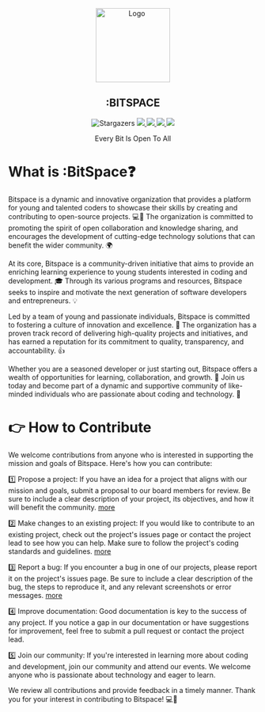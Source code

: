 <div align="center">
   <a href="https//:bitspace.org.in"> <img src="https://cdn.discordapp.com/attachments/1098174922951495680/1105008232180752484/Frame_1.png" width="150" alt="Logo"/>
    </a>
    <br/>
    <p><h2>:BITSPACE</h2></p>
    <p align="center">
<img alt="Stargazers" src="https://img.shields.io/github/stars/bitspaceorg?style=for-the-badge&logo=starship&color=C9CBFF&logoColor=D9E0EE&labelColor=302D41" />
<a href="https://www.linkedin.com/company/91385462">
<img src="https://img.shields.io/badge/LinkedIn-0077B5?style=for-the-badge&logo=linkedin&logoColor=white" />
</a>
<a href="https://twitter.com/bitspaceorg">
<img src="https://img.shields.io/badge/Twitter-1DA1F2?style=for-the-badge&logo=twitter&logoColor=white" />
</a>
<a href="https://discord.gg/HtQXAMXbDq">
<img src="https://img.shields.io/badge/Discord-7289DA?style=for-the-badge&logo=discord&logoColor=white" />
</a>
<a href="https://www.instagram.com/bitspaceorg">
<img src="https://img.shields.io/badge/Instagram-E4405F?style=for-the-badge&logo=instagram&logoColor=white" />
</a>

</p>
    <p>Every Bit Is Open To All</p>
</div>

# What is :BitSpace❓️

Bitspace is a dynamic and innovative organization that provides a platform for young and talented coders to showcase their skills by creating and contributing to open-source projects. 💻🚀 The organization is committed to promoting the spirit of open collaboration and knowledge sharing, and encourages the development of cutting-edge technology solutions that can benefit the wider community. 🌍

At its core, Bitspace is a community-driven initiative that aims to provide an enriching learning experience to young students interested in coding and development. 🎓 Through its various programs and resources, Bitspace seeks to inspire and motivate the next generation of software developers and entrepreneurs. 💡

Led by a team of young and passionate individuals, Bitspace is committed to fostering a culture of innovation and excellence. 💪 The organization has a proven track record of delivering high-quality projects and initiatives, and has earned a reputation for its commitment to quality, transparency, and accountability. 👍

Whether you are a seasoned developer or just starting out, Bitspace offers a wealth of opportunities for learning, collaboration, and growth. 🌱 Join us today and become part of a dynamic and supportive community of like-minded individuals who are passionate about coding and technology. 🤗

# 👉 How to Contribute

We welcome contributions from anyone who is interested in supporting the mission and goals of Bitspace. Here's how you can contribute:

1️⃣ Propose a project: If you have an idea for a project that aligns with our mission and goals, submit a proposal to our board members for review. Be sure to include a clear description of your project, its objectives, and how it will benefit the community. [more](https://github.com/bitspaceorg/.github/blob/main/profile/howto.md#proposal)

2️⃣ Make changes to an existing project: If you would like to contribute to an existing project, check out the project's issues page or contact the project lead to see how you can help. Make sure to follow the project's coding standards and guidelines. [more](https://github.com/bitspaceorg/.github/blob/main/profile/howto.md#Pr)

3️⃣ Report a bug: If you encounter a bug in one of our projects, please report it on the project's issues page. Be sure to include a clear description of the bug, the steps to reproduce it, and any relevant screenshots or error messages. [more](https://github.com/bitspaceorg/.github/blob/main/profile/howto.md#issue)

4️⃣ Improve documentation: Good documentation is key to the success of any project. If you notice a gap in our documentation or have suggestions for improvement, feel free to submit a pull request or contact the project lead.

5️⃣ Join our community: If you're interested in learning more about coding and development, join our community and attend our events. We welcome anyone who is passionate about technology and eager to learn.

We review all contributions and provide feedback in a timely manner. Thank you for your interest in contributing to Bitspace! 💻🙌
    
